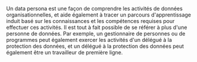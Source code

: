 Un data persona est une façon de comprendre les activités de données organisationnelles, et aide également à tracer un parcours d'apprentissage induit basé sur les connaissances et les compétences requises pour effectuer ces activités. Il est tout à fait possible de se référer à plus d'une personne de données. Par exemple, un gestionnaire de personnes ou de programmes peut également exercer les activités d'un délégué à la protection des données, et un délégué à la protection des données peut également être un travailleur de première ligne.